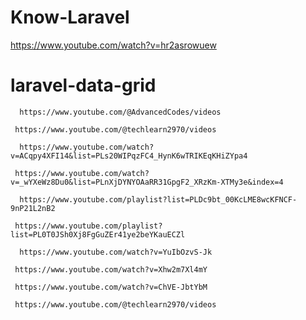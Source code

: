 # Know-Laravel

https://www.youtube.com/watch?v=hr2asrowuew


# laravel-data-grid


```   https://www.youtube.com/@AdvancedCodes/videos   ```

```  https://www.youtube.com/@techlearn2970/videos   ```


```   https://www.youtube.com/watch?v=ACqpy4XFI14&list=PLs20WIPqzFC4_HynK6wTRIKEqKHiZYpa4   ```

```  https://www.youtube.com/watch?v=_wYXeWz8Du0&list=PLnXjDYNYOAaRR31GpgF2_XRzKm-XTMy3e&index=4   ```


```   https://www.youtube.com/playlist?list=PLDc9bt_00KcLME8wcKFNCF-9nP21L2nB2   ```

```  https://www.youtube.com/playlist?list=PL0T0JSh0Xj8FgGuZEr41ye2beYKauECZl   ```



```   https://www.youtube.com/watch?v=YuIbOzvS-Jk   ```

```  https://www.youtube.com/watch?v=Xhw2m7Xl4mY  ```


```  https://www.youtube.com/watch?v=ChVE-JbtYbM   ```

```  https://www.youtube.com/@techlearn2970/videos   ```
